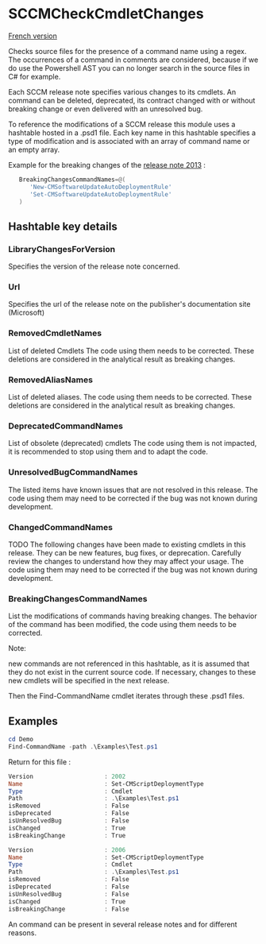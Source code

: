 # SCCMCheckCmdletChanges

[French version](https://github.com/LaurentDardenne/SCCMCheckCmdletChanges/blob/main/README.Fr.md)

Checks source files for the presence of a command name using a regex.
The occurrences of a command in comments are considered, because if we do use the Powershell AST you can no longer search in the source files in C# for example.

Each SCCM release note specifies various changes to its cmdlets.
An command can be deleted, deprecated, its contract changed with or without breaking change or even delivered with an unresolved bug.

To reference the modifications of a SCCM release this module uses a hashtable hosted in a .psd1 file.
Each key name in this hashtable specifies a type of modification and is associated with an array of command name or an empty array.

Example for the breaking changes of the [release note 2013]( https://docs.microsoft.com/en-us/powershell/sccm/2103-release-notes?view=sccm-ps) :
```Powershell
   BreakingChangesCommandNames=@(
      'New-CMSoftwareUpdateAutoDeploymentRule'
      'Set-CMSoftwareUpdateAutoDeploymentRule'
   )
```

## Hashtable key details

### LibraryChangesForVersion

Specifies the version of the release note concerned.

### Url

Specifies the url of the release note on the publisher's documentation site (Microsoft)

### RemovedCmdletNames

List of deleted Cmdlets The code using them needs to be corrected. These deletions are considered in the analytical result as breaking changes.

### RemovedAliasNames

List of deleted aliases. The code using them needs to be corrected. These deletions are considered in the analytical result as breaking changes.

### DeprecatedCommandNames

List of obsolete (deprecated) cmdlets The code using them is not impacted, it is recommended to stop using them and to adapt the code.

### UnresolvedBugCommandNames

The listed items have known issues that are not resolved in this release. The code using them may need to be corrected if the bug was not known during development.

### ChangedCommandNames

TODO The following changes have been made to existing cmdlets in this release. They can be new features, bug fixes, or deprecation. Carefully review the changes to understand how they may affect your usage. The code using them may need to be corrected if the bug was not known during development.

### BreakingChangesCommandNames
List the modifications of commands having breaking changes. The behavior of the command has been modified, the code using them needs to be corrected.

Note:

new commands are not referenced in this hashtable, as it is assumed that they do not exist in the current source code. If necessary, changes to these new cmdlets will be specified in the next release.

Then the Find-CommandName cmdlet iterates through these .psd1 files.

## Examples

```Powershell
cd Demo
Find-CommandName -path .\Examples\Test.ps1
```

Return for this file :

```Powershell
Version                    : 2002
Name                       : Set-CMScriptDeploymentType
Type                       : Cmdlet
Path                       : .\Examples\Test.ps1
isRemoved                  : False
isDeprecated               : False
isUnResolvedBug            : False
isChanged                  : True
isBreakingChange           : True

Version                    : 2006
Name                       : Set-CMScriptDeploymentType
Type                       : Cmdlet
Path                       : .\Examples\Test.ps1
isRemoved                  : False
isDeprecated               : False
isUnResolvedBug            : False
isChanged                  : True
isBreakingChange           : False
```

An command  can be present in several release notes and for different reasons.
